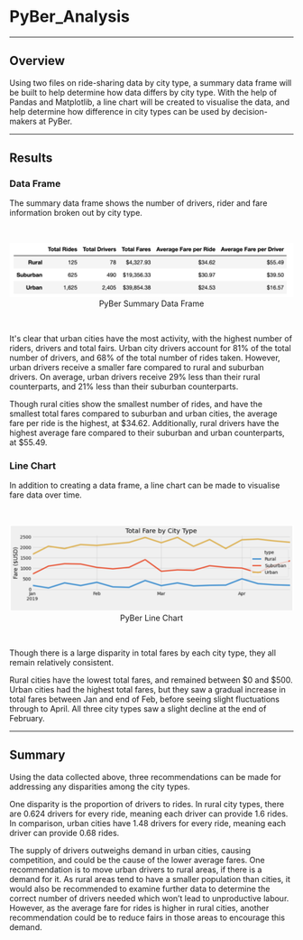 # PyBer_Analysis

---

## Overview

Using two files on ride-sharing data by city type, a summary data frame will be built to help determine how data differs by city type. With the help of Pandas and Matplotlib, a line chart will be created to visualise the data, and help determine how difference in city types can be used by decision-makers at PyBer.


--- 

## Results 

### Data Frame

The summary data frame shows the number of drivers, rider and fare information broken out by city type. 

<br />
<p align="center">
<img src="Resources/pyber_summary_df.png" width="1000">
PyBer Summary Data Frame
</p>
<br />

It's clear that urban cities have the most activity, with the highest number of riders, drivers and total fairs. Urban city drivers account for 81% of the total number of drivers, and 68% of the total number of rides taken. However, urban drivers receive a smaller fare compared to rural and suburban drivers. On average, urban drivers receive 29% less than their rural counterparts, and 21% less than their suburban counterparts. 

Though rural cities show the smallest number of rides, and have the smallest total fares compared to suburban and urban cities, the average fare per ride is the highest, at $34.62. Additionally, rural drivers have the highest average fare compared to their suburban and urban counterparts, at $55.49. 

### Line Chart

In addition to creating a data frame, a line chart can be made to visualise fare data over time.  

<br />
<p align="center">
<img src="Resources/pyber_line_chart.png" width="1000">
PyBer Line Chart
</p>
<br />

Though there is a large disparity in total fares by each city type, they all remain relatively consistent. 

Rural cities have the lowest total fares, and remained between $0 and $500. Urban cities had the highest total fares, but they saw a gradual increase in total fares between Jan and end of Feb, before seeing slight fluctuations through to April. All three city types saw a slight decline at the end of February. 

---

## Summary

Using the data collected above, three recommendations can be made for addressing any disparities among the city types. 

One disparity is the proportion of drivers to rides. In rural city types, there are 0.624 drivers for every ride, meaning each driver can provide 1.6 rides. In comparison, urban cities have 1.48 drivers for every ride, meaning each driver can provide 0.68 rides. 

The supply of drivers outweighs demand in urban cities, causing competition, and could be the cause of the lower average fares. One recommendation is to move urban drivers to rural areas, if there is a demand for it. As rural areas tend to have a smaller population than cities, it would also be recommended to examine further data to determine the correct number of drivers needed which won’t lead to unproductive labour. However, as the average fare for rides is higher in rural cities, another recommendation could be to reduce fairs in those areas to encourage this demand. 
